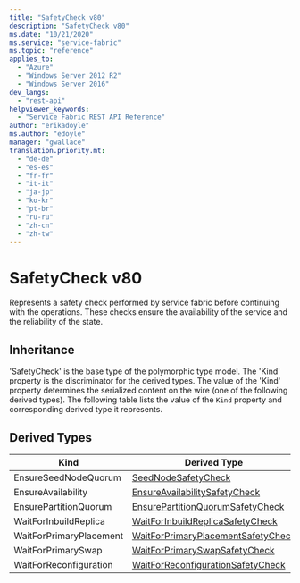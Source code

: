 ```yaml
---
title: "SafetyCheck v80"
description: "SafetyCheck v80"
ms.date: "10/21/2020"
ms.service: "service-fabric"
ms.topic: "reference"
applies_to: 
  - "Azure"
  - "Windows Server 2012 R2"
  - "Windows Server 2016"
dev_langs: 
  - "rest-api"
helpviewer_keywords: 
  - "Service Fabric REST API Reference"
author: "erikadoyle"
ms.author: "edoyle"
manager: "gwallace"
translation.priority.mt: 
  - "de-de"
  - "es-es"
  - "fr-fr"
  - "it-it"
  - "ja-jp"
  - "ko-kr"
  - "pt-br"
  - "ru-ru"
  - "zh-cn"
  - "zh-tw"
---
```

# SafetyCheck v80

Represents a safety check performed by service fabric before continuing with the operations. These checks ensure the availability of the service and the reliability of the state.
## Inheritance

'SafetyCheck' is the base type of the polymorphic type model. The 'Kind' property is the discriminator for the derived types. 
The value of the 'Kind' property determines the serialized content on the wire (one of the following derived types). 
The following table lists the value of the `Kind` property and corresponding derived type it represents.
## Derived Types

| Kind | Derived Type |
| --- | --- | 
| EnsureSeedNodeQuorum | [SeedNodeSafetyCheck](sfclient-v80-model-seednodesafetycheck.md) |
| EnsureAvailability | [EnsureAvailabilitySafetyCheck](sfclient-v80-model-ensureavailabilitysafetycheck.md) |
| EnsurePartitionQuorum | [EnsurePartitionQuorumSafetyCheck](sfclient-v80-model-ensurepartitionquorumsafetycheck.md) |
| WaitForInbuildReplica | [WaitForInbuildReplicaSafetyCheck](sfclient-v80-model-waitforinbuildreplicasafetycheck.md) |
| WaitForPrimaryPlacement | [WaitForPrimaryPlacementSafetyCheck](sfclient-v80-model-waitforprimaryplacementsafetycheck.md) |
| WaitForPrimarySwap | [WaitForPrimarySwapSafetyCheck](sfclient-v80-model-waitforprimaryswapsafetycheck.md) |
| WaitForReconfiguration | [WaitForReconfigurationSafetyCheck](sfclient-v80-model-waitforreconfigurationsafetycheck.md) |

